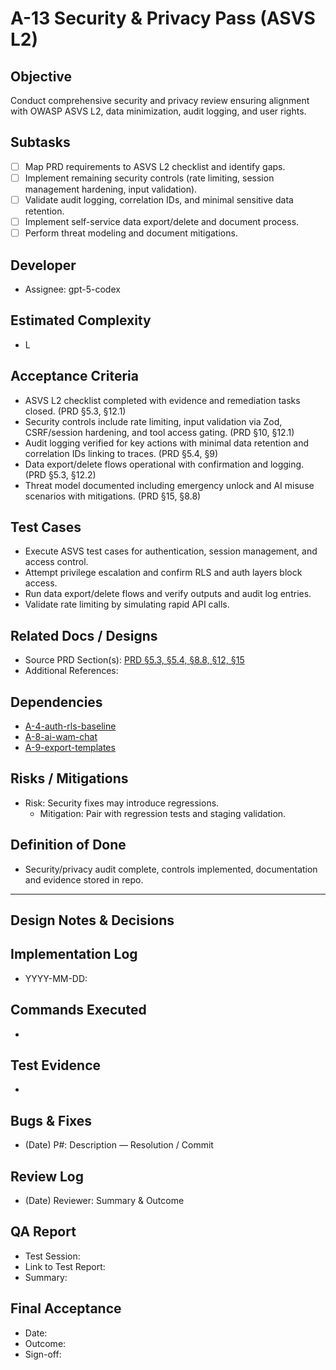 # A-13 Security & Privacy Pass (ASVS L2)

## Objective
Conduct comprehensive security and privacy review ensuring alignment with OWASP ASVS L2, data minimization, audit logging, and user rights.

## Subtasks
- [ ] Map PRD requirements to ASVS L2 checklist and identify gaps.
- [ ] Implement remaining security controls (rate limiting, session management hardening, input validation).
- [ ] Validate audit logging, correlation IDs, and minimal sensitive data retention.
- [ ] Implement self-service data export/delete and document process.
- [ ] Perform threat modeling and document mitigations.

## Developer
- Assignee: gpt-5-codex

## Estimated Complexity
- L

## Acceptance Criteria
- ASVS L2 checklist completed with evidence and remediation tasks closed. (PRD §5.3, §12.1)
- Security controls include rate limiting, input validation via Zod, CSRF/session hardening, and tool access gating. (PRD §10, §12.1)
- Audit logging verified for key actions with minimal data retention and correlation IDs linking to traces. (PRD §5.4, §9)
- Data export/delete flows operational with confirmation and logging. (PRD §5.3, §12.2)
- Threat model documented including emergency unlock and AI misuse scenarios with mitigations. (PRD §15, §8.8)

## Test Cases
- Execute ASVS test cases for authentication, session management, and access control.
- Attempt privilege escalation and confirm RLS and auth layers block access.
- Run data export/delete flows and verify outputs and audit log entries.
- Validate rate limiting by simulating rapid API calls.

## Related Docs / Designs
- Source PRD Section(s): [PRD §5.3, §5.4, §8.8, §12, §15](../../PRD.md)
- Additional References:

## Dependencies
- [A-4-auth-rls-baseline](A-4-auth-rls-baseline.md)
- [A-8-ai-wam-chat](A-8-ai-wam-chat.md)
- [A-9-export-templates](A-9-export-templates.md)

## Risks / Mitigations
- Risk: Security fixes may introduce regressions.
  - Mitigation: Pair with regression tests and staging validation.

## Definition of Done
- Security/privacy audit complete, controls implemented, documentation and evidence stored in repo.

---

## Design Notes & Decisions

## Implementation Log
- YYYY-MM-DD: 

## Commands Executed
- 

## Test Evidence
- 

## Bugs & Fixes
- (Date) P#: Description — Resolution / Commit

## Review Log
- (Date) Reviewer: Summary & Outcome

## QA Report
- Test Session: 
- Link to Test Report: 
- Summary:

## Final Acceptance
- Date:
- Outcome:
- Sign-off:
